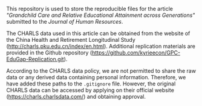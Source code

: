 This repository is used to store the reproducible files for the article *"Grandchild Care and Relative Educational Attainment across Generations"* submitted to the *Journal of Human Resources*.



The CHARLS data used in this article can be obtained from the website of the China Health and Retirement Longitudinal Study (http://charls.pku.edu.cn/index/en.html). Additional replication materials are provided in the Github repository (https://github.com/kyrieecon/GPC-EduGap-Replication.git).

According to the CHARLS data policy, we are not permitted to share the raw data or any derived data containing personal information. Therefore, we have added these paths to the `.gitignore` file. However, the original CHARLS data can be accessed by applying on their official website  (https://charls.charlsdata.com/)  and obtaining approval.

